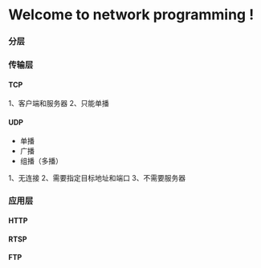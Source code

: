 # Welcome to network programming !

### 分层

### 传输层
#### TCP
1、客户端和服务器
2、只能单播

#### UDP
* 单播
* 广播
* 组播（多播）

1、无连接
2、需要指定目标地址和端口
3、不需要服务器

### 应用层
#### HTTP

#### RTSP

#### FTP
